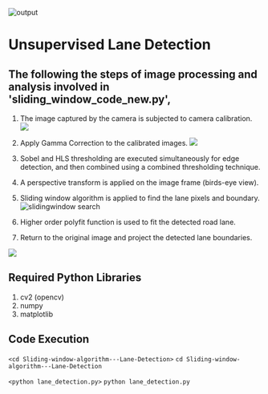 ![output](https://user-images.githubusercontent.com/63741335/126900340-d502c51f-4ba5-4aa1-b572-a1efc584f5e1.jpg)
# Unsupervised Lane Detection 

## The following the steps of image processing and analysis involved in 'sliding_window_code_new.py',
1. The image captured by the camera is subjected to camera calibration.
![](/images/5.jpg) 

2. Apply Gamma Correction to the calibrated images.
![](/images/6.jpg) 

3. Sobel and HLS thresholding are executed simultaneously for edge detection, and then combined using a combined thresholding technique. 

4.  A perspective transform is applied on the image frame (birds-eye view). 

5. Sliding window algorithm is applied to find the lane pixels and boundary.
![slidingwindow search](https://user-images.githubusercontent.com/63741335/126900401-94cd6a75-8247-4dba-94c9-ae2149711cd9.png)

6. Higher order polyfit function is used to fit the detected road lane. 

7. Return to the original image and project the detected lane boundaries.
 
![](/images/3.png)
## Required Python Libraries
1. cv2 (opencv)
2. numpy
3. matplotlib

## Code Execution 
`<cd Sliding-window-algorithm---Lane-Detection>` 
`cd Sliding-window-algorithm---Lane-Detection` 

`<python lane_detection.py>` 
`python lane_detection.py` 
